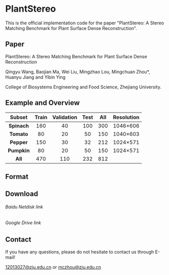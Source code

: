 # PlantStereo

This is the official implementation code for the paper "PlantStereo: A Stereo Matching Benchmark for Plant Surface Dense Reconstruction".

## Paper

PlantStereo: A Stereo Matching Benchmark for Plant Surface Dense Reconstruction

Qingyu Wang, Baojian Ma, Wei Liu, Mingzhao Lou, Mingchuan Zhou*, Huanyu Jiang and Yibin Ying

College of Biosystems Engineering and Food Science, Zhejiang University.

## Example and Overview

|   Subset    | Train | Validation | Test | All  | Resolution |
| :---------: | :---: | :--------: | :--: | :--: | :--------: |
| **Spinach** |  160  |     40     | 100  | 300  |  1046×606  |
| **Tomato**  |  80   |     20     |  50  | 150  |  1040×603  |
| **Pepper**  |  150  |     30     |  32  | 212  |  1024×571  |
| **Pumpkin** |  80   |     20     |  50  | 150  |  1024×571  |
|   **All**   |  470  |    110     | 232  | 812  |            |



## Format



## Download

###### Baidu Netdisk link



###### Google Drive link



## Contact

If you have any questions, please do not hesitate to contact us through E-mail!

12013027@zju.edu.cn or mczhou@zju.edu.cn